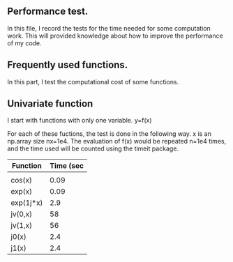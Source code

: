 ## Performance test.
In this file, I record the tests for the time needed for some computation work.
This will provided knowledge about how to improve the performance of my code.

## Frequently used functions.
In this part, I test the computational cost of some functions.

## Univariate function
I start with functions with only one variable.
  y=f(x)

For each of these fuctions, the test is done in the following way.
x is an np.array size nx=1e4.
The evaluation of f(x) would be repeated n=1e4 times,
and the time used will be counted using the timeit package.

| Function      |   Time (sec   |
| ------------- | ------------- |
|               |               |
| cos(x)        |      0.09     |
| exp(x)        |      0.09     |
| exp(1j*x)     |      2.9      |
| jv(0,x)       |      58       |
| jv(1,x)       |      56       |
| j0(x)         |      2.4      |
| j1(x)         |      2.4      |

